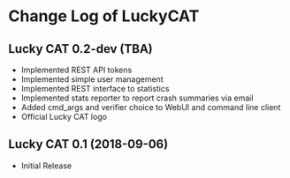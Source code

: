 # Change Log of LuckyCAT #

## Lucky CAT 0.2-dev (TBA) ##

+ Implemented REST API tokens
+ Implemented simple user management 
+ Implemented REST interface to statistics
+ Implemented stats reporter to report crash summaries via email
+ Added cmd_args and verifier choice to WebUI and command line client
+ Official Lucky CAT logo

## Lucky CAT 0.1 (2018-09-06) ##

+ Initial Release
